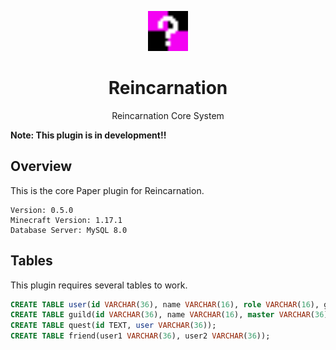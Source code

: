 <p align="center"><img src="material/unknown.png" width="64px"></p>
<h1 align="center">Reincarnation</h1>
<p align="center">Reincarnation Core System</p>

**Note: This plugin is in development!!**

## Overview

This is the core Paper plugin for Reincarnation.

```
Version: 0.5.0
Minecraft Version: 1.17.1
Database Server: MySQL 8.0
```

## Tables

This plugin requires several tables to work.

```sql
CREATE TABLE user(id VARCHAR(36), name VARCHAR(16), role VARCHAR(16), guild VARCHAR(36), exp INT UNSIGNED, money INT UNSIGNED, youtube VARCHAR(30), twitter VARCHAR(15), discord VARCHAR(32));
CREATE TABLE guild(id VARCHAR(36), name VARCHAR(16), master VARCHAR(36), exp INT UNSIGNED, money INT UNSIGNED);
CREATE TABLE quest(id TEXT, user VARCHAR(36));
CREATE TABLE friend(user1 VARCHAR(36), user2 VARCHAR(36));
```